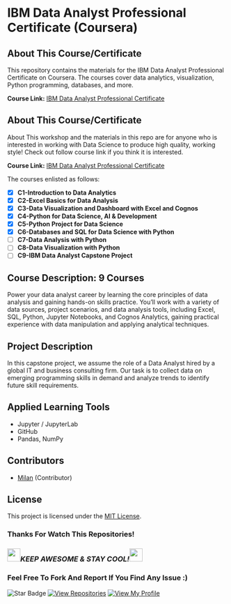 # IBM Data Analyst Professional Certificate (Coursera)

## About This Course/Certificate

This repository contains the materials for the IBM Data Analyst Professional Certificate on Coursera. The courses cover data analytics, visualization, Python programming, databases, and more.

**Course Link:** [IBM Data Analyst Professional Certificate](https://www.coursera.org/professional-certificates/ibm-data-analyst)

## About This Course/Certificate

About This workshop and the materials in this repo are for anyone who is interested in working with Data Science to produce high quality, working style! Check out follow course link if you think it is interested.

**Course Link:** [IBM Data Analyst Professional Certificate](https://www.coursera.org/professional-certificates/ibm-data-analyst)

The courses enlisted as follows:

- [x] **C1-Introduction to Data Analytics**
- [x] **C2-Excel Basics for Data Analysis**
- [x] **C3-Data Visualization and Dashboard with Excel and Cognos**
- [x] **C4-Python for Data Science, AI & Development**
- [x] **C5-Python Project for Data Science**
- [x] **C6-Databases and SQL for Data Science with Python**
- [ ] **C7-Data Analysis with Python**
- [ ] **C8-Data Visualization with Python**
- [ ] **C9-IBM Data Analyst Capstone Project**

## Course Description: 9 Courses

Power your data analyst career by learning the core principles of data analysis and gaining hands-on skills practice. You’ll work with a variety of data sources, project scenarios, and data analysis tools, including Excel, SQL, Python, Jupyter Notebooks, and Cognos Analytics, gaining practical experience with data manipulation and applying analytical techniques.

## Project Description

In this capstone project, we assume the role of a Data Analyst hired by a global IT and business consulting firm. Our task is to collect data on emerging programming skills in demand and analyze trends to identify future skill requirements.

## Applied Learning Tools

- Jupyter / JupyterLab
- GitHub
- Pandas, NumPy


## Contributors

- [Milan](https://github.com/Kumarmilan02) (Contributor)

## License

This project is licensed under the [MIT License](LICENSE).
### Thanks For Watch This Repositories!

### <img src="https://media.giphy.com/media/WUlplcMpOCEmTGBtBW/giphy.gif" width="30"><i>KEEP AWESOME & STAY COOL!</i><img src="https://media.giphy.com/media/WUlplcMpOCEmTGBtBW/giphy.gif" width="30">

### Feel Free To Fork And Report If You Find Any Issue :)

![Star Badge](https://img.shields.io/static/v1?label=%F0%9F%8C%9F&message=If%20Useful&style=style=flat&color=BC4E99)
[![View Repositories](https://img.shields.io/badge/View-My_Repositories-blue?logo=GitHub)](https://github.com/Kumarmilan02?tab=repositories)
[![View My Profile](https://img.shields.io/badge/View-My_Profile-green?logo=GitHub)](https://github.com/Kumarmilan02)
</div>
